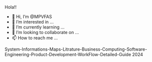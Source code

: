 Hola!!
- 👋 Hi, I’m @MPVFAS
- 👀 I’m interested in ...
- 🌱 I’m currently learning ...
- 💞️ I’m looking to collaborate on ...
- 📫 How to reach me ...
  
System-Informations-Maps-Litrature-Business-Computing-Software-Engineering-Product-Development-WorkFlow-Detailed-Guide 2024<!---
MPVFAS/MPVFAS is a ✨ special ✨ repository because its `README.md` (this file) appears on your GitHub profile.
You can click the Preview link to take a look at your changes.
--->
